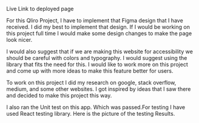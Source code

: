 Live Link to deployed page



For this Qliro Project, I have to implement that Figma design that I have received. I did my best to implement that design. If I would be working on this project full time I would make some design changes to make the page look nicer. 

I would also suggest that if we are making this website for accessibility we should be careful with colors and typography. I would suggest using the library that fits the need for this. I would like to work more on this project and come up with more ideas to make this feature better for users.

To work on this project I did my research on google, stack overflow, medium, and some other websites. I got inspired by ideas that I saw there and decided to make this project this way.

 I also ran the Unit test on this app. Which was passed.For testing I have used React testing library. Here is the picture of the testing Results.


